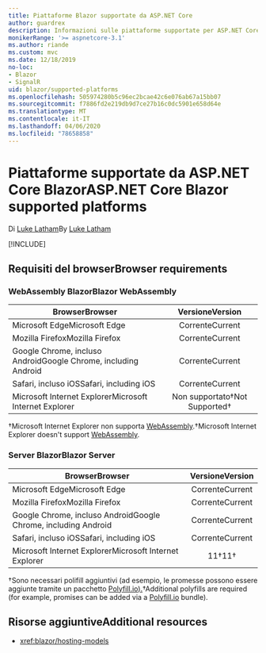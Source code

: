 ```yaml
---
title: Piattaforme Blazor supportate da ASP.NET Core
author: guardrex
description: Informazioni sulle piattaforme supportate per ASP.NET Core Blazor.
monikerRange: '>= aspnetcore-3.1'
ms.author: riande
ms.custom: mvc
ms.date: 12/18/2019
no-loc:
- Blazor
- SignalR
uid: blazor/supported-platforms
ms.openlocfilehash: 505974280b5c96ec2bcae42c6e076ab67a15bb07
ms.sourcegitcommit: f7886fd2e219db9d7ce27b16c0dc5901e658d64e
ms.translationtype: MT
ms.contentlocale: it-IT
ms.lasthandoff: 04/06/2020
ms.locfileid: "78658858"
---
```

# <a name="aspnet-core-blazor-supported-platforms"></a><span data-ttu-id="af00a-103">Piattaforme supportate da ASP.NET Core Blazor</span><span class="sxs-lookup"><span data-stu-id="af00a-103">ASP.NET Core Blazor supported platforms</span></span>

<span data-ttu-id="af00a-104">Di [Luke Latham](https://github.com/guardrex)</span><span class="sxs-lookup"><span data-stu-id="af00a-104">By [Luke Latham](https://github.com/guardrex)</span></span>

[!INCLUDE[](~/includes/blazorwasm-preview-notice.md)]

## <a name="browser-requirements"></a><span data-ttu-id="af00a-105">Requisiti del browser</span><span class="sxs-lookup"><span data-stu-id="af00a-105">Browser requirements</span></span>

### <a name="blazor-webassembly"></a><span data-ttu-id="af00a-106">WebAssembly Blazor</span><span class="sxs-lookup"><span data-stu-id="af00a-106">Blazor WebAssembly</span></span>

| <span data-ttu-id="af00a-107">Browser</span><span class="sxs-lookup"><span data-stu-id="af00a-107">Browser</span></span>                          | <span data-ttu-id="af00a-108">Versione</span><span class="sxs-lookup"><span data-stu-id="af00a-108">Version</span></span>               |
| -------------------------------- | :-------------------: |
| <span data-ttu-id="af00a-109">Microsoft Edge</span><span class="sxs-lookup"><span data-stu-id="af00a-109">Microsoft Edge</span></span>                   | <span data-ttu-id="af00a-110">Corrente</span><span class="sxs-lookup"><span data-stu-id="af00a-110">Current</span></span>               |
| <span data-ttu-id="af00a-111">Mozilla Firefox</span><span class="sxs-lookup"><span data-stu-id="af00a-111">Mozilla Firefox</span></span>                  | <span data-ttu-id="af00a-112">Corrente</span><span class="sxs-lookup"><span data-stu-id="af00a-112">Current</span></span>               |
| <span data-ttu-id="af00a-113">Google Chrome, incluso Android</span><span class="sxs-lookup"><span data-stu-id="af00a-113">Google Chrome, including Android</span></span> | <span data-ttu-id="af00a-114">Corrente</span><span class="sxs-lookup"><span data-stu-id="af00a-114">Current</span></span>               |
| <span data-ttu-id="af00a-115">Safari, incluso iOS</span><span class="sxs-lookup"><span data-stu-id="af00a-115">Safari, including iOS</span></span>            | <span data-ttu-id="af00a-116">Corrente</span><span class="sxs-lookup"><span data-stu-id="af00a-116">Current</span></span>               |
| <span data-ttu-id="af00a-117">Microsoft Internet Explorer</span><span class="sxs-lookup"><span data-stu-id="af00a-117">Microsoft Internet Explorer</span></span>      | <span data-ttu-id="af00a-118">Non supportato&dagger;</span><span class="sxs-lookup"><span data-stu-id="af00a-118">Not Supported&dagger;</span></span> |

<span data-ttu-id="af00a-119">&dagger;Microsoft Internet Explorer non supporta [WebAssembly](https://webassembly.org).</span><span class="sxs-lookup"><span data-stu-id="af00a-119">&dagger;Microsoft Internet Explorer doesn't support [WebAssembly](https://webassembly.org).</span></span>

### <a name="blazor-server"></a><span data-ttu-id="af00a-120">Server Blazor</span><span class="sxs-lookup"><span data-stu-id="af00a-120">Blazor Server</span></span>

| <span data-ttu-id="af00a-121">Browser</span><span class="sxs-lookup"><span data-stu-id="af00a-121">Browser</span></span>                          | <span data-ttu-id="af00a-122">Versione</span><span class="sxs-lookup"><span data-stu-id="af00a-122">Version</span></span>    |
| -------------------------------- | :--------: |
| <span data-ttu-id="af00a-123">Microsoft Edge</span><span class="sxs-lookup"><span data-stu-id="af00a-123">Microsoft Edge</span></span>                   | <span data-ttu-id="af00a-124">Corrente</span><span class="sxs-lookup"><span data-stu-id="af00a-124">Current</span></span>    |
| <span data-ttu-id="af00a-125">Mozilla Firefox</span><span class="sxs-lookup"><span data-stu-id="af00a-125">Mozilla Firefox</span></span>                  | <span data-ttu-id="af00a-126">Corrente</span><span class="sxs-lookup"><span data-stu-id="af00a-126">Current</span></span>    |
| <span data-ttu-id="af00a-127">Google Chrome, incluso Android</span><span class="sxs-lookup"><span data-stu-id="af00a-127">Google Chrome, including Android</span></span> | <span data-ttu-id="af00a-128">Corrente</span><span class="sxs-lookup"><span data-stu-id="af00a-128">Current</span></span>    |
| <span data-ttu-id="af00a-129">Safari, incluso iOS</span><span class="sxs-lookup"><span data-stu-id="af00a-129">Safari, including iOS</span></span>            | <span data-ttu-id="af00a-130">Corrente</span><span class="sxs-lookup"><span data-stu-id="af00a-130">Current</span></span>    |
| <span data-ttu-id="af00a-131">Microsoft Internet Explorer</span><span class="sxs-lookup"><span data-stu-id="af00a-131">Microsoft Internet Explorer</span></span>      | <span data-ttu-id="af00a-132">11&dagger;</span><span class="sxs-lookup"><span data-stu-id="af00a-132">11&dagger;</span></span> |

<span data-ttu-id="af00a-133">&dagger;Sono necessari polifill aggiuntivi (ad esempio, le promesse possono essere aggiunte tramite un pacchetto [Polyfill.io).](https://polyfill.io/v3/)</span><span class="sxs-lookup"><span data-stu-id="af00a-133">&dagger;Additional polyfills are required (for example, promises can be added via a [Polyfill.io](https://polyfill.io/v3/) bundle).</span></span>

## <a name="additional-resources"></a><span data-ttu-id="af00a-134">Risorse aggiuntive</span><span class="sxs-lookup"><span data-stu-id="af00a-134">Additional resources</span></span>

* <xref:blazor/hosting-models>
